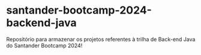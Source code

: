 # santander-bootcamp-2024-backend-java
Repositório para armazenar os projetos referentes à trilha de Back-end Java do Santander Bootcamp 2024!

